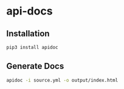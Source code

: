 # api-docs


## Installation
```sh
pip3 install apidoc
```

## Generate Docs
```sh
apidoc -i source.yml -o output/index.html
```